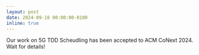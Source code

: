 ```yaml
---
layout: post
date: 2024-09-18 00:00:00-0100
inline: true
---
```


Our work on 5G TDD Scheudling has been accepted to ACM CoNext 2024. Wait for details!
